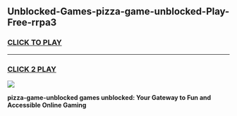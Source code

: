 
## Unblocked-Games-pizza-game-unblocked-Play-Free-rrpa3
<h3>
<a href="https://premium76.site?title=pizza-game-unblocked&ref=15A">CLICK TO PLAY</a></h3>
<hr>

<h3>
<a href="https://premium76.site?title=pizza-game-unblocked&ref=15A">CLICK 2 PLAY</a>
  
</h3>

<a href="https://premium76.site?title=pizza-game-unblocked&ref=15A"><img src="https://clearcache.store/games.png"></a>


**pizza-game-unblocked games unblocked: Your Gateway to Fun and Accessible Online Gaming**
